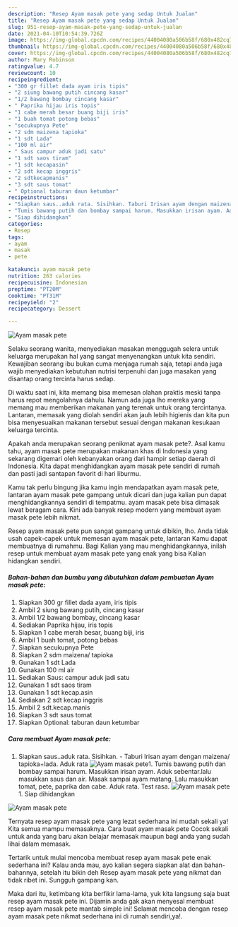 ```yaml
---
description: "Resep Ayam masak pete yang sedap Untuk Jualan"
title: "Resep Ayam masak pete yang sedap Untuk Jualan"
slug: 951-resep-ayam-masak-pete-yang-sedap-untuk-jualan
date: 2021-04-10T10:54:39.726Z
image: https://img-global.cpcdn.com/recipes/44004080a506b58f/680x482cq70/ayam-masak-pete-foto-resep-utama.jpg
thumbnail: https://img-global.cpcdn.com/recipes/44004080a506b58f/680x482cq70/ayam-masak-pete-foto-resep-utama.jpg
cover: https://img-global.cpcdn.com/recipes/44004080a506b58f/680x482cq70/ayam-masak-pete-foto-resep-utama.jpg
author: Mary Robinson
ratingvalue: 4.7
reviewcount: 10
recipeingredient:
- "300 gr fillet dada ayam iris tipis"
- "2 siung bawang putih cincang kasar"
- "1/2 bawang bombay cincang kasar"
- " Paprika hijau iris topis"
- "1 cabe merah besar buang biji iris"
- "1 buah tomat potong bebas"
- "secukupnya Pete"
- "2 sdm maizena tapioka"
- "1 sdt Lada"
- "100 ml air"
- " Saus campur aduk jadi satu"
- "1 sdt saos tiram"
- "1 sdt kecapasin"
- "2 sdt kecap inggris"
- "2 sdtkecapmanis"
- "3 sdt saus tomat"
- " Optional taburan daun ketumbar"
recipeinstructions:
- "Siapkan saus..aduk rata. Sisihkan. Taburi Irisan ayam dengan maizena/ tapioka+lada. Aduk rata"
- "Tumis bawang putih dan bombay sampai harum. Masukkan irisan ayam. Aduk sebentar.lalu masukkan saus dan air. Masak sampai ayam matang. Lalu masukkan tomat, pete, paprika dan cabe. Aduk rata. Test rasa."
- "Siap dihidangkan"
categories:
- Resep
tags:
- ayam
- masak
- pete

katakunci: ayam masak pete 
nutrition: 263 calories
recipecuisine: Indonesian
preptime: "PT20M"
cooktime: "PT31M"
recipeyield: "2"
recipecategory: Dessert

---
```



![Ayam masak pete](https://img-global.cpcdn.com/recipes/44004080a506b58f/680x482cq70/ayam-masak-pete-foto-resep-utama.jpg)

Selaku seorang wanita, menyediakan masakan menggugah selera untuk keluarga merupakan hal yang sangat menyenangkan untuk kita sendiri. Kewajiban seorang ibu bukan cuma menjaga rumah saja, tetapi anda juga wajib menyediakan kebutuhan nutrisi terpenuhi dan juga masakan yang disantap orang tercinta harus sedap.

Di waktu  saat ini, kita memang bisa memesan olahan praktis meski tanpa harus repot mengolahnya dahulu. Namun ada juga lho mereka yang memang mau memberikan makanan yang terenak untuk orang tercintanya. Lantaran, memasak yang diolah sendiri akan jauh lebih higienis dan kita pun bisa menyesuaikan makanan tersebut sesuai dengan makanan kesukaan keluarga tercinta. 



Apakah anda merupakan seorang penikmat ayam masak pete?. Asal kamu tahu, ayam masak pete merupakan makanan khas di Indonesia yang sekarang digemari oleh kebanyakan orang dari hampir setiap daerah di Indonesia. Kita dapat menghidangkan ayam masak pete sendiri di rumah dan pasti jadi santapan favorit di hari liburmu.

Kamu tak perlu bingung jika kamu ingin mendapatkan ayam masak pete, lantaran ayam masak pete gampang untuk dicari dan juga kalian pun dapat menghidangkannya sendiri di tempatmu. ayam masak pete bisa dimasak lewat beragam cara. Kini ada banyak resep modern yang membuat ayam masak pete lebih nikmat.

Resep ayam masak pete pun sangat gampang untuk dibikin, lho. Anda tidak usah capek-capek untuk memesan ayam masak pete, lantaran Kamu dapat membuatnya di rumahmu. Bagi Kalian yang mau menghidangkannya, inilah resep untuk membuat ayam masak pete yang enak yang bisa Kalian hidangkan sendiri.

<!--inarticleads1-->

##### Bahan-bahan dan bumbu yang dibutuhkan dalam pembuatan Ayam masak pete:

1. Siapkan 300 gr fillet dada ayam, iris tipis
1. Ambil 2 siung bawang putih, cincang kasar
1. Ambil 1/2 bawang bombay, cincang kasar
1. Sediakan  Paprika hijau, iris topis
1. Siapkan 1 cabe merah besar, buang biji, iris
1. Ambil 1 buah tomat, potong bebas
1. Siapkan secukupnya Pete
1. Siapkan 2 sdm maizena/ tapioka
1. Gunakan 1 sdt Lada
1. Gunakan 100 ml air
1. Sediakan  Saus: campur aduk jadi satu
1. Gunakan 1 sdt saos tiram
1. Gunakan 1 sdt kecap.asin
1. Sediakan 2 sdt kecap inggris
1. Ambil 2 sdt.kecap.manis
1. Siapkan 3 sdt saus tomat
1. Siapkan  Optional: taburan daun ketumbar




<!--inarticleads2-->

##### Cara membuat Ayam masak pete:

1. Siapkan saus..aduk rata. Sisihkan. - Taburi Irisan ayam dengan maizena/ tapioka+lada. Aduk rata
<img src="//assets-global.cpcdn.com/assets/icons/button_play-2c75c40dde080a61004c1f40b05d8f140eaff45d7e9e6481dc71c63d2e7c4909.png" alt="Ayam masak pete">1. Tumis bawang putih dan bombay sampai harum. Masukkan irisan ayam. Aduk sebentar.lalu masukkan saus dan air. Masak sampai ayam matang. Lalu masukkan tomat, pete, paprika dan cabe. Aduk rata. Test rasa.
<img src="//assets-global.cpcdn.com/assets/icons/button_play-2c75c40dde080a61004c1f40b05d8f140eaff45d7e9e6481dc71c63d2e7c4909.png" alt="Ayam masak pete">1. Siap dihidangkan
<img src="//assets-global.cpcdn.com/assets/icons/button_play-2c75c40dde080a61004c1f40b05d8f140eaff45d7e9e6481dc71c63d2e7c4909.png" alt="Ayam masak pete">



Ternyata resep ayam masak pete yang lezat sederhana ini mudah sekali ya! Kita semua mampu memasaknya. Cara buat ayam masak pete Cocok sekali untuk anda yang baru akan belajar memasak maupun bagi anda yang sudah lihai dalam memasak.

Tertarik untuk mulai mencoba membuat resep ayam masak pete enak sederhana ini? Kalau anda mau, ayo kalian segera siapkan alat dan bahan-bahannya, setelah itu bikin deh Resep ayam masak pete yang nikmat dan tidak ribet ini. Sungguh gampang kan. 

Maka dari itu, ketimbang kita berfikir lama-lama, yuk kita langsung saja buat resep ayam masak pete ini. Dijamin anda gak akan menyesal membuat resep ayam masak pete mantab simple ini! Selamat mencoba dengan resep ayam masak pete nikmat sederhana ini di rumah sendiri,ya!.


